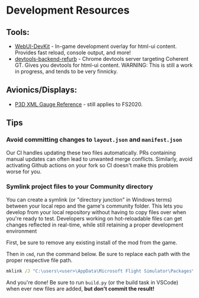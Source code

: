 # Development Resources

## Tools:
- [WebUI-DevKit](https://github.com/dga711/msfs-webui-devkit) - In-game development overlay for html-ui content. Provides fast reload, console output, and more!
- [devtools-backend-refurb](https://github.com/dga711/devtools-backend-refurb) - Chrome devtools server targeting Coherent GT. Gives you devtools for html-ui content. WARNING: This is still a work in progress, and tends to be very finnicky.


## Avionics/Displays:

- [P3D XML Gauge Reference](http://www.prepar3d.com/SDK/SimObject%20Creation%20Kit/Panels%20and%20Gauges%20SDK/creating%20xml%20gauges.html) - still applies to FS2020.


## Tips

### Avoid committing changes to `layout.json` and `manifest.json`

Our CI handles updating these two files automatically. PRs containing manual updates can often lead to unwanted merge conflicts. Similarly, avoid activating Github actions on your fork so CI doesn't make this problem worse for you.

### Symlink project files to your Community directory
You can create a symlink (or "directory junction" in Windows terms) between your local repo and the game's community folder. This lets you develop from your local repository without having to copy files over when you're ready to test. Developers working on hot-reloadable files can get changes reflected in real-time, while still retaining a proper development environment

First, be sure to remove any existing install of the mod from the game.

Then in `cmd`, run the command below. Be sure to replace each path with the proper respective file path.

```cmd
mklink /J "C:\users\<user>\AppData\Microsoft Flight Simulator\Packages\Community\A32NX" "C:\path\to\cloned\repo\A32NX"
```

And you're done! Be sure to run `build.py` (or the build task in VSCode) when ever new files are added, **but don't commit the result!**
